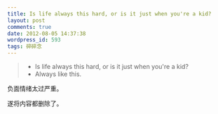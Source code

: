 ```yaml
---
title: Is life always this hard, or is it just when you're a kid?
layout: post
comments: true
date: 2012-08-05 14:37:38
wordpress_id: 593
tags: 碎碎念
---
```


> - Is life always this hard, or is it just when you're a kid? 
> - Always like this.


负面情绪太过严重。

遂将内容都删除了。
